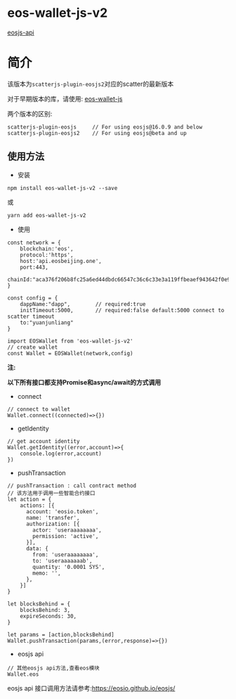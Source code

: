 # eos-wallet-js-v2

[eosjs-api](./eosjs-api.md)

# 简介

该版本为`scatterjs-plugin-eosjs2`对应的scatter的最新版本

对于早期版本的库，请使用: [eos-wallet-js](https://github.com/yuanjunliang/eos-wallet-js)

两个版本的区别:

```
scatterjs-plugin-eosjs     // For using eosjs@16.0.9 and below
scatterjs-plugin-eosjs2    // For using eosjs@beta and up
```

## 使用方法

- 安装

```
npm install eos-wallet-js-v2 --save
```
或
```
yarn add eos-wallet-js-v2
```

- 使用

```
const network = {
    blockchain:'eos',
    protocol:'https',
    host:'api.eosbeijing.one',
    port:443,
    chainId:"aca376f206b8fc25a6ed44dbdc66547c36c6c33e3a119ffbeaef943642f0e906"
}

const config = {
    dappName:"dapp",        // required:true
    initTimeout:5000,       // required:false default:5000 connect to scatter timeout
    to:"yuanjunliang"
}

import EOSWallet from 'eos-wallet-js-v2'
// create wallet
const Wallet = EOSWallet(network,config)
```

**注:**

**以下所有接口都支持Promise和async/await的方式调用**

- connect

```
// connect to wallet
Wallet.connect((connected)=>{})
```

- getIdentity

```
// get account identity
Wallet.getIdentity((error,account)=>{
	console.log(error,account)
})
```


- pushTransaction

```
// pushTransaction : call contract method
// 该方法用于调用一些智能合约接口
let action = {
    actions: [{
      account: 'eosio.token',
      name: 'transfer',
      authorization: [{
        actor: 'useraaaaaaaa',
        permission: 'active',
      }],
      data: {
        from: 'useraaaaaaaa',
        to: 'useraaaaaaab',
        quantity: '0.0001 SYS',
        memo: '',
      },
    }]
}

let blocksBehind = {
    blocksBehind: 3,
    expireSeconds: 30,
}

let params = [action,blocksBehind]
Wallet.pushTransaction(params,(error,response)=>{})
```

- eosjs api

```
// 其他eosjs api方法,查看eos模块
Wallet.eos
```

eosjs api 接口调用方法请参考:https://eosio.github.io/eosjs/
